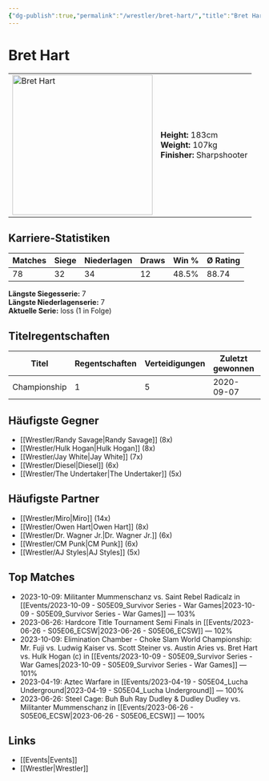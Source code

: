 ```yaml
---
{"dg-publish":true,"permalink":"/wrestler/bret-hart/","title":"Bret Hart","tags":["wrestler"],"noteIcon":""}
---
```



# Bret Hart

<table>
        <tr>
        <td><img src="https://github.com/CptSpaulding1980/choke-slam-wrestling/releases/download/images/Bret_Hart.png" width="280" alt="Bret Hart"></td>
        <td>
        <b>Height:</b> 183cm<br>
        <b>Weight:</b> 107kg<br>
        <b>Finisher:</b> Sharpshooter<br>
        </td>
        </tr>
        </table>
        
## Karriere-Statistiken

| Matches | Siege | Niederlagen | Draws | Win % | Ø Rating |
|---------|-------|-------------|-------|-------|-----------|
| 78 | 32 | 34 | 12 | 48.5% | 88.74 |

**Längste Siegesserie:** 7<br>**Längste Niederlagenserie:** 7<br>**Aktuelle Serie:** loss (1 in Folge)

## Titelregentschaften
| Titel | Regentschaften | Verteidigungen | Zuletzt gewonnen | Aktuell |
|-------|---------------|----------------|------------------|---------|
| Championship | 1 | 5 | 2020-09-07 |  |


## Häufigste Gegner
- [[Wrestler/Randy Savage\|Randy Savage]] (8x)
- [[Wrestler/Hulk Hogan\|Hulk Hogan]] (8x)
- [[Wrestler/Jay White\|Jay White]] (7x)
- [[Wrestler/Diesel\|Diesel]] (6x)
- [[Wrestler/The Undertaker\|The Undertaker]] (5x)

## Häufigste Partner
- [[Wrestler/Miro\|Miro]] (14x)
- [[Wrestler/Owen Hart\|Owen Hart]] (8x)
- [[Wrestler/Dr. Wagner Jr.\|Dr. Wagner Jr.]] (6x)
- [[Wrestler/CM Punk\|CM Punk]] (6x)
- [[Wrestler/AJ Styles\|AJ Styles]] (5x)

## Top Matches
- 2023-10-09: Militanter Mummenschanz vs. Saint Rebel Radicalz in [[Events/2023-10-09 - S05E09_Survivor Series - War Games\|2023-10-09 - S05E09_Survivor Series - War Games]] — 103%
- 2023-06-26: Hardcore Title Tournament Semi Finals in [[Events/2023-06-26 - S05E06_ECSW\|2023-06-26 - S05E06_ECSW]] — 102%
- 2023-10-09: Elimination Chamber - Choke Slam World Championship: Mr. Fuji vs. Ludwig Kaiser vs. Scott Steiner vs. Austin Aries vs. Bret Hart vs. Hulk Hogan (c) in [[Events/2023-10-09 - S05E09_Survivor Series - War Games\|2023-10-09 - S05E09_Survivor Series - War Games]] — 101%
- 2023-04-19: Aztec Warfare in [[Events/2023-04-19 - S05E04_Lucha Underground\|2023-04-19 - S05E04_Lucha Underground]] — 100%
- 2023-06-26: Steel Cage: Buh Buh Ray Dudley & Dudley Dudley vs. Militanter Mummenschanz in [[Events/2023-06-26 - S05E06_ECSW\|2023-06-26 - S05E06_ECSW]] — 100%

## Links
- [[Events\|Events]]
- [[Wrestler\|Wrestler]]
